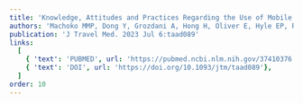 ```yaml
---
title: 'Knowledge, Attitudes and Practices Regarding the Use of Mobile Travel Health Apps'
authors: 'Machoko MMP, Dong Y, Grozdani A, Hong H, Oliver E, Hyle EP, Ryan ET, Walker AT, Colubri A, LaRocque RC'
publication: 'J Travel Med. 2023 Jul 6:taad089'
links:
  [
    { 'text': 'PUBMED', url: 'https://pubmed.ncbi.nlm.nih.gov/37410376'},
    { 'text': 'DOI', url: 'https://doi.org/10.1093/jtm/taad089'},
  ]
order: 10
---
```

